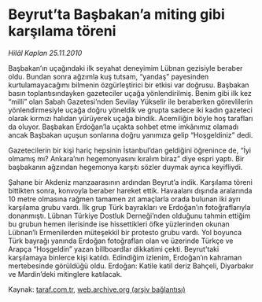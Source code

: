 # Beyrut’ta Başbakan’a miting gibi karşılama töreni

*Hilâl Kaplan 25.11.2010*

<div class="yazi"><p>Başbakan’ın uçağındaki ilk seyahat deneyimim Lübnan gezisiyle beraber oldu. Bundan sonra ağzımla kuş tutsam, “yandaş” payesinden kurtulamayacağımı bilmenin özgürleştirici bir etkisi var doğrusu. Başbakan basın toplantısındayken gazeteciler uçağa yönlendirilmiş. Benim gibi ilk kez “milli” olan Sabah Gazetesi’nden Sevilay Yükselir ile beraberken görevlilerin yönlendirmesiyle uçağa doğru yöneldik ve grupta sadece iki kadın gazeteci olarak kırmızı halıdan yürüyerek uçağa bindik. Acemiliğin böyle hoş tarafları da oluyor. Başbakan Erdoğan’la uçakta sohbet etme imkânımız olamadı ancak Başbakan uçuşun sonlarına doğru yanımıza gelip “Hoşgeldiniz” dedi.</p>
<p>Gazetecilerin bir kişi hariç hepsinin İstanbul’dan geldiğini öğrenince de, “İyi olmamış mı? Ankara’nın hegemonyasını kıralım biraz” diye espri yaptı. Bir başbakanın ağzından hegemonya karşıtı sözler duymak ayrıca keyifliydi.</p>
<p>Şahane bir Akdeniz manzaarasının ardından Beyrut’a indik. Karşılama töreni bittikten sonra, konvoyla beraber hareket ettik. Havaalanı dışında aralarında 10 metre olmasına rağmen tamamen zıt amaçlarla orada bulunan iki ayrı karşılama grubu vardı. İlk grup Türk bayrakları ve Erdoğan’ın fotoğraflarıyla donanmıştı. Lübnan Türkiye Dostluk Derneği’nden olduğunu tahmin ettiğim bu grubun hemen ilerisinde ise hissettikleri öfke yüzlerinden okunan Lübnan’lı Ermenilerden müteşekkil bir protesto grubu vardı. Yol boyunca Türk bayrağı yanında Erdoğan fotoğrafları olan ve üzerinde Türkçe ve Arapça “Hoşgeldin” yazan billboardlar dikkatimi çekti. Beyrut’taki karşılamaya binlerce kişi katıldı. Edindiğim izlenim, Erdoğan’ın kahraman mertebesinde görüldüğü oldu. Erdoğan: Katile katil deriz Bahçeli, Diyarbakır ve Mardin’deki mitinglere katılacak.</p>
</div>

Kaynak: [taraf.com.tr](http://www.taraf.com.tr:80/hilal-kaplan/makale-beyrut-ta-basbakan-a-miting-gibi-karsilama-toreni.htm), [web.archive.org (arşiv bağlantısı)](http://web.archive.org/web/20101128093448/http://www.taraf.com.tr:80/hilal-kaplan/makale-beyrut-ta-basbakan-a-miting-gibi-karsilama-toreni.htm)

